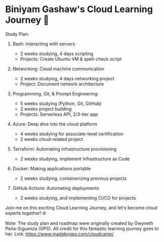 # Biniyam Gashaw's Cloud Learning Journey 🚀

Study Plan:

1. Bash: Interacting with servers
   - 2 weeks studying, 4 days scripting
   - Projects: Create Ubuntu VM & spell-check script

2. Networking: Cloud machine communication
   - 2 weeks studying, 4 days networking project
   - Project: Document network architecture

3. Programming, Git, & Prompt Engineering:
   - 5 weeks studying (Python, Git, GitHub)
   - 2 weeks project building
   - Projects: Serverless API, 2/3-tier app

4. Azure: Deep dive into the cloud platform
   - 4 weeks studying for associate-level certification
   - 2 weeks cloud-related project

5. Terraform: Automating infrastructure provisioning
   - 2 weeks studying, implement Infrastructure as Code

6. Docker: Making applications portable
   - 2 weeks studying, containerizing previous projects

7. GitHub Actions: Automating deployments
   - 2 weeks studying, and implementing CI/CD for projects

Join me on this exciting Cloud Learning Journey, and let's become cloud experts together! 🌐

Note: The study plan and roadmap were originally created by Gwyneth Peña-Siguenza (GPS). All credit for this fantastic learning journey goes to her.
Link: https://www.madebygps.com/cloudcamp/
